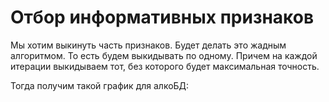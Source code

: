 # Отбор информативных признаков

Мы хотим выкинуть часть признаков. Будет делать это жадным алгоритмом.
То есть будем выкидывать по одному. Причем на каждой итерации выкидываем тот,
без которого будет максимальная точность.

Тогда получим такой график для алкоБД: